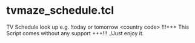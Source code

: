# tvmaze_schedule.tcl
TV Schedule look up e.g. !today or tomorrow &lt;country code>
!!!+++ This Script comes without any support +++!!!
./Just enjoy it.
